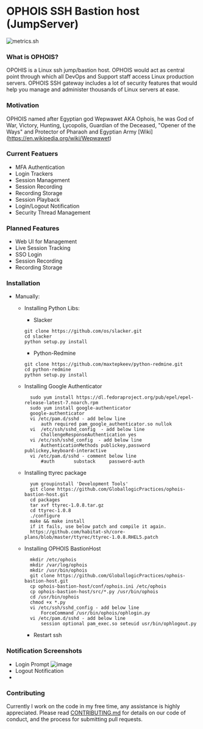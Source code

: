 # OPHOIS SSH Bastion host (JumpServer)
![metrics.sh](https://i.imgur.com/YOlDYHW.png)

### What is OPHOIS?
OPOHIS is a Linux ssh jump/bastion host. OPHOIS would act as central point through which all DevOps and Support staff access Linux production servers. OPHOIS SSH gateway includes a lot of security features that would help you manage and administer thousands of Linux servers at ease.


### Motivation
OPHOIS named after Egyptian god Wepwawet AKA Ophois, he was God of War, Victory, Hunting, Lycopolis, Guardian of the Deceased, "Opener of the Ways" and Protector of Pharaoh and Egyptian Army [Wiki] (https://en.wikipedia.org/wiki/Wepwawet)


### Current Featuers

* MFA Authentication 
* Login Trackers
* Session Management
* Session Recording
* Recording Storage
* Session Playback
* Login/Logout Notification
* Security Thread Management

### Planned Features

* Web UI for Management
* Live Session Tracking
* SSO Login
* Session Recording
* Recording Storage

### Installation

* Manually:

	* Installing Python Libs:

		* Slacker
		~~~
		git clone https://github.com/os/slacker.git
		cd slacker
		python setup.py install
		~~~
		
		* Python-Redmine
		~~~
		git clone https://github.com/maxtepkeev/python-redmine.git
		cd python-redmine
		python setup.py install
		~~~

	* Installing Google Authenticator
	
			sudo yum install https://dl.fedoraproject.org/pub/epel/epel-release-latest-7.noarch.rpm
			sudo yum install google-authenticator
			google-authenticator
			vi /etc/pam.d/sshd - add below line
				auth required pam_google_authenticator.so nullok
			vi  /etc/ssh/sshd_config  - add below line
				ChallengeResponseAuthentication yes
			vi /etc/ssh/sshd_config  - add below line
				AuthenticationMethods publickey,password publickey,keyboard-interactive
			vi /etc/pam.d/sshd - comment below line
				#auth       substack     password-auth

	* Installing ttyrec package
	
			yum groupinstall 'Development Tools'
			git clone https://github.com/GloballogicPractices/ophois-bastion-host.git
			cd packages
			tar xvf ttyrec-1.0.8.tar.gz
			cd ttyrec-1.0.8
			./configure
			make && make install
			if it fails, use below patch and compile it again.
			https://github.com/habitat-sh/core-plans/blob/master/ttyrec/ttyrec-1.0.8.RHEL5.patch
			
	* Installing OPHOIS BastionHost
	
			mkdir /etc/ophois
			mkdir /var/log/ophois
			mkdir /usr/bin/ophois
			git clone https://github.com/GloballogicPractices/ophois-bastion-host.git
			cp ophois-bastion-host/conf/ophois.ini /etc/ophois
			cp ophois-bastion-host/src/*.py /usr/bin/ophois
			cd /usr/bin/ophois 
			chmod +x *.py
			vi /etc/ssh/sshd_config - add below line
				ForceCommand /usr/bin/ophois/ophlogin.py
			vi /etc/pam.d/sshd - add below line
				session optional pam_exec.so seteuid usr/bin/ophlogout.py
			
		* Restart ssh

### Notification Screenshots
* Login Prompt
![image](https://user-images.githubusercontent.com/17526588/32765752-fa8f9c54-c931-11e7-9693-5ab4fd7dd5bc.png)
* Logout Notification
* 


### Contributing
Currently I work on the code in my free time, any assistance is highly appreciated. Please read [CONTRIBUTING.md](CONTRIBUTING.md) for details on our code of conduct, and the process for submitting pull requests.
